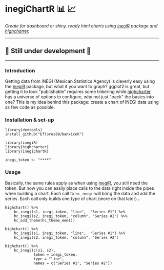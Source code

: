 # inegiChartR :bar_chart: :chart_with_upwards_trend:

*Create for dashboard or shiny, ready html charts using [inegiR](https://github.com/Eflores89/inegiR) package and [highcharter](https://github.com/jbkunst/highcharter).*

-----
## :construction: Still under development :construction:
-----

### Introduction
Getting data from INEGI (Mexican Statistics Agency) is cleverly easy using the [inegiR](https://github.com/Eflores89/inegiR) package, but what if you want to graph? 
ggplot2 is great, but getting it to look "publishable" requires some tinkering while [highcharter](https://github.com/jbkunst/highcharter) has a universe of options to configure,
why not just "pack" the basics into one? This is my idea behind this package: create a chart of INEGI data using as few code as possible.


### Installation & set-up

```
library(devtools)
install_github("Eflores89/banxicoR")

library(inegiR)
library(highcharter)
library(inegiChartR)

inegi_token <- "****"
```

### Usage

Basically, the same rules apply as when using [inegiR](https://github.com/Eflores89/inegiR), you still need the token. But now you can easily place calls to the data right inside the pipes when building a chart. Each call to `hc_inegi` will bring the data and add the series. Each call only builds one type of chart (more on that later)... 

```
highchart() %>% 
    hc_inegi(s1, inegi_token, "line",  "Series #1") %>%
    hc_inegi(s2, inegi_token, "column", "Series #2") %>%
    hc_add_theme(hc_theme_eem())
```

```
highchart() %>% 
    hc_inegi(s1, inegi_token, "line",  "Series #1") %>%
    hc_inegi(s2, inegi_token, "column", "Series #2")
```

```
highchart() %>% 
    hc_inegi(c(s1, s2),
             token = inegi_token, 
             type = "line", 
             names = c("Series #1", "Series #2"))
```
